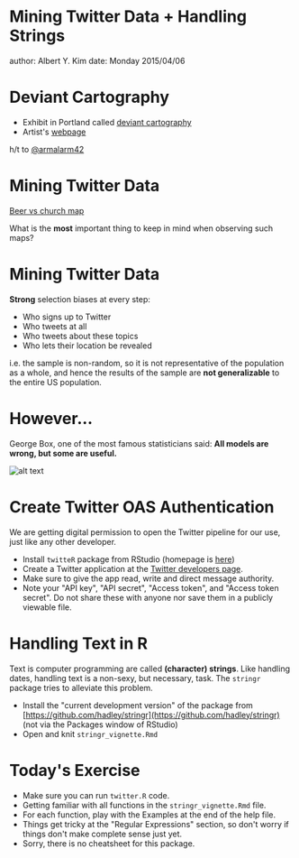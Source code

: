 Mining Twitter Data + Handling Strings
========================================================
author: Albert Y. Kim
date: Monday 2015/04/06



Deviant Cartography
========================================================

* Exhibit in Portland called [deviant cartography](http://deviantcartography.com/)
* Artist's [webpage](http://dougmccune.com/blog/)

h/t to [@armalarm42](https://twitter.com/armalarm42)


Mining Twitter Data
========================================================
[Beer vs church map](http://www.floatingsheep.org/2012/07/church-or-beer-americans-on-twitter.html)

What is the **most** important thing to keep in mind when observing such maps?



Mining Twitter Data
========================================================

**Strong** selection biases at every step:

* Who signs up to Twitter
* Who tweets at all
* Who tweets about these topics
* Who lets their location be revealed

i.e. the sample is non-random, so it is not representative of the population as a whole, and hence the results of the sample
are **not generalizable** to the entire US population.



However...
========================================================

George Box, one of the most famous statisticians said:  **All models are wrong, but some are useful.**

![alt text](http://funeralinnovations.com/img/obits/large/114698_r1opq1msx5r44x0jq.JPG)



Create Twitter OAS Authentication
========================================================

We are getting digital permission to open the Twitter pipeline for our use, just like any other developer.

* Install `twitteR` package from RStudio (homepage is [here](https://github.com/geoffjentry/twitteR))
* Create a Twitter application at the [Twitter developers page](http://dev.twitter.com).
* Make sure to give the app read, write and direct message authority.
* Note your "API key", "API secret", "Access token", and "Access token secret".  Do not share these with anyone nor save them in a publicly viewable file.





Handling Text in R
========================================================

Text is computer programming are called **(character) strings**.  Like handling dates, handling text is a non-sexy, but necessary, task.  The `stringr` package tries to alleviate this problem.

* Install the "current development version" of the package from [https://github.com/hadley/stringr](https://github.com/hadley/stringr) (not via the Packages window of RStudio)
* Open and knit `stringr_vignette.Rmd`



Today's Exercise
========================================================

* Make sure you can run `twitter.R` code.
* Getting familiar with all functions in the `stringr_vignette.Rmd` file.
* For each function, play with the Examples at the end of the help file.
* Things get tricky at the "Regular Expressions" section, so don't worry if things don't make complete sense just yet.
* Sorry, there is no cheatsheet for this package.


